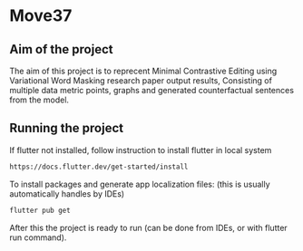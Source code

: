 # Move37

## Aim of the project

The aim of this project is to reprecent Minimal Contrastive Editing using Variational Word Masking research paper output results, Consisting of multiple data metric points, graphs and generated counterfactual sentences from the model.

## Running the project
If flutter not installed, follow instruction to install flutter in local system
```sh
https://docs.flutter.dev/get-started/install
```

To install packages and generate app localization files: (this is usually automatically handles by IDEs)
```sh
flutter pub get
```

After this the project is ready to run (can be done from IDEs, or with flutter run command).

